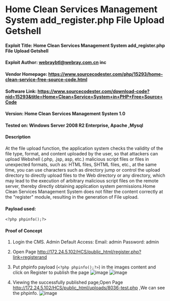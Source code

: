 # Home Clean Services Management System add_register.php File Upload Getshell

   
#### Exploit Title: Home Clean Services Management System add_register.php File Upload Getshell
#### Exploit Author: webraybtl@webray.com.cn inc
#### Vendor Homepage: https://www.sourcecodester.com/php/15293/home-clean-service-free-source-code.html
#### Software Link: https://www.sourcecodester.com/download-code?nid=15293&title=Home+Clean+Service+System+in+PHP+Free+Source+Code
#### Version: Home Clean Services Management System 1.0
#### Tested on: Windows Server 2008 R2 Enterprise, Apache ,Mysql

#### Description
At the file upload function, the application system checks the validity of the file type, format, and content uploaded by the user, so that attackers can upload Webshell (.php, .jsp, asp, etc.) malicious script files or files in unexpected formats, such as: HTML files, SHTML files, etc., at the same time, you can use characters such as directory jump or control the upload directory to directly upload files to the Web directory or any directory, which may lead to the execution of arbitrary malicious script files on the remote server, thereby directly obtaining application system permissions.Home Clean Services Management System does not filter the content correctly at the "register" module, resulting in the generation of File upload.

#### Payload used:
`<?php phpinfo();?>`

#### Proof of Concept

1. Login the CMS. 
Admin Default Access:
Email: admin
Password: admin

1. Open Page http://172.24.5.102/HCS/public_html/register.php?link=registerand

2. Put phpinfo payload  (`<?php phpinfo();?>`) in the images content and click on Register to publish the page
![image](https://user-images.githubusercontent.com/60683449/169929676-a097022d-e498-4570-85a9-8d405cb8d709.png)
![image](https://user-images.githubusercontent.com/60683449/169929709-ffca43db-7576-4e72-a399-f8ef36280918.png)


4. Viewing the successfully published page,Open Page http://172.24.5.102/HCS/public_html/uploads/8036-test.php ,We can see the phpinfo.
![image](https://user-images.githubusercontent.com/60683449/169929729-3a40af7f-57b8-4fd8-bf07-a60301c81c2f.png)


